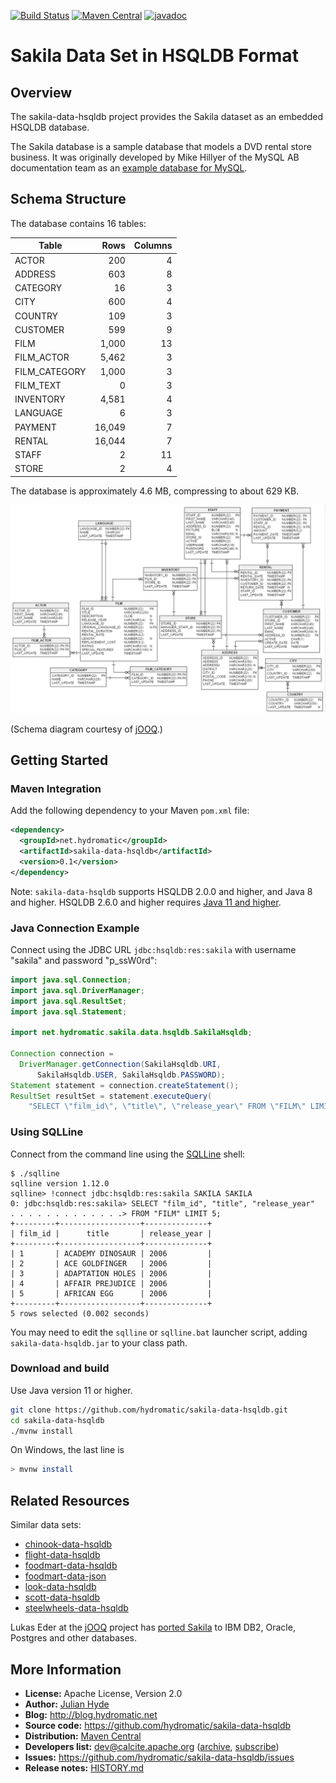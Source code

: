 <!--
{% comment %}
Licensed to Julian Hyde under one or more contributor license
agreements.  See the NOTICE file distributed with this work
for additional information regarding copyright ownership.
Julian Hyde licenses this file to you under the Apache
License, Version 2.0 (the "License"); you may not use this
file except in compliance with the License.  You may obtain a
copy of the License at

http://www.apache.org/licenses/LICENSE-2.0

Unless required by applicable law or agreed to in writing,
software distributed under the License is distributed on an
"AS IS" BASIS, WITHOUT WARRANTIES OR CONDITIONS OF ANY KIND,
either express or implied.  See the License for the specific
language governing permissions and limitations under the
License.
{% endcomment %}
-->
[![Build Status](https://github.com/hydromatic/sakila-data-hsqldb/actions/workflows/main.yml/badge.svg?branch=main)](https://github.com/hydromatic/sakila-data-hsqldb/actions?query=branch%3Amain)
[![Maven Central](https://maven-badges.herokuapp.com/maven-central/net.hydromatic/sakila-data-hsqldb/badge.svg)](https://maven-badges.herokuapp.com/maven-central/net.hydromatic/sakila-data-hsqldb)
[![javadoc](https://javadoc.io/badge2/net.hydromatic/morel/javadoc.svg)](https://javadoc.io/doc/net.hydromatic/sakila-data-hsqldb)

# Sakila Data Set in HSQLDB Format

## Overview

The sakila-data-hsqldb project provides the Sakila dataset as an
embedded HSQLDB database.

The Sakila database is a sample database that models a DVD rental
store business. It was originally developed by Mike Hillyer of the
MySQL AB documentation team as an
[example database for MySQL](https://dev.mysql.com/doc/sakila/en/).

## Schema Structure

The database contains 16 tables:

| Table         |   Rows | Columns |
|---------------|-------:|--------:|
| ACTOR         |    200 |       4 |
| ADDRESS       |    603 |       8 |
| CATEGORY      |     16 |       3 |
| CITY          |    600 |       4 |
| COUNTRY       |    109 |       3 |
| CUSTOMER      |    599 |       9 |
| FILM          |  1,000 |      13 |
| FILM_ACTOR    |  5,462 |       3 |
| FILM_CATEGORY |  1,000 |       3 |
| FILM_TEXT     |      0 |       3 |
| INVENTORY     |  4,581 |       4 |
| LANGUAGE      |      6 |       3 |
| PAYMENT       | 16,049 |       7 |
| RENTAL        | 16,044 |       7 |
| STAFF         |      2 |      11 |
| STORE         |      2 |       4 |

The database is approximately 4.6 MB, compressing to
about 629 KB.

![Sakila schema diagram](sakila.png)

(Schema diagram courtesy of [jOOQ](https://www.jooq.org/).)

## Getting Started

### Maven Integration

Add the following dependency to your Maven `pom.xml` file:

```xml
<dependency>
  <groupId>net.hydromatic</groupId>
  <artifactId>sakila-data-hsqldb</artifactId>
  <version>0.1</version>
</dependency>
```

Note: `sakila-data-hsqldb` supports HSQLDB 2.0.0 and higher, and Java
8 and higher. HSQLDB 2.6.0 and higher requires
[Java 11 and higher](http://hsqldb.org/doc/2.0/changelist_2_0.txt).

### Java Connection Example

Connect using the JDBC URL `jdbc:hsqldb:res:sakila` with username
"sakila" and password "p_ssW0rd":

```java
import java.sql.Connection;
import java.sql.DriverManager;
import java.sql.ResultSet;
import java.sql.Statement;

import net.hydromatic.sakila.data.hsqldb.SakilaHsqldb;

Connection connection =
  DriverManager.getConnection(SakilaHsqldb.URI,
      SakilaHsqldb.USER, SakilaHsqldb.PASSWORD);
Statement statement = connection.createStatement();
ResultSet resultSet = statement.executeQuery(
    "SELECT \"film_id\", \"title\", \"release_year\" FROM \"FILM\" LIMIT 5");
```

### Using SQLLine

Connect from the command line using the
[SQLLine](https://github.com/julianhyde/sqlline) shell:

```
$ ./sqlline
sqlline version 1.12.0
sqlline> !connect jdbc:hsqldb:res:sakila SAKILA SAKILA
0: jdbc:hsqldb:res:sakila> SELECT "film_id", "title", "release_year"
. . . . . . . . . . . . .> FROM "FILM" LIMIT 5;
+---------+------------------+--------------+
| film_id |      title       | release_year |
+---------+------------------+--------------+
| 1       | ACADEMY DINOSAUR | 2006         |
| 2       | ACE GOLDFINGER   | 2006         |
| 3       | ADAPTATION HOLES | 2006         |
| 4       | AFFAIR PREJUDICE | 2006         |
| 5       | AFRICAN EGG      | 2006         |
+---------+------------------+--------------+
5 rows selected (0.002 seconds)
```

You may need to edit the `sqlline` or `sqlline.bat` launcher script,
adding `sakila-data-hsqldb.jar` to your class path.

### Download and build

Use Java version 11 or higher.

```bash
git clone https://github.com/hydromatic/sakila-data-hsqldb.git
cd sakila-data-hsqldb
./mvnw install
```

On Windows, the last line is

```bash
> mvnw install
```

## Related Resources

Similar data sets:
* [chinook-data-hsqldb](https://github.com/julianhyde/chinook-data-hsqldb)
* [flight-data-hsqldb](https://github.com/julianhyde/flight-data-hsqldb)
* [foodmart-data-hsqldb](https://github.com/julianhyde/foodmart-data-hsqldb)
* [foodmart-data-json](https://github.com/julianhyde/foodmart-data-json)
* [look-data-hsqldb](https://github.com/hydromatic/look-data-hsqldb)
* [scott-data-hsqldb](https://github.com/julianhyde/scott-data-hsqldb)
* [steelwheels-data-hsqldb](https://github.com/julianhyde/steelwheels-data-hsqldb)

Lukas Eder at the [jOOQ](https://www.jooq.org/) project has
[ported Sakila](https://github.com/jOOQ/sakila) to IBM DB2, Oracle,
Postgres and other databases.

## More Information

* **License:** Apache License, Version 2.0
* **Author:** [Julian Hyde](https://github.com/julianhyde)
* **Blog:** http://blog.hydromatic.net
* **Source code:** https://github.com/hydromatic/sakila-data-hsqldb
* **Distribution:**
  [Maven Central](https://search.maven.org/#search%7Cga%7C1%7Ca%3A%22sakila-data-hsqldb%22)
* **Developers list:**
  [dev@calcite.apache.org](mailto:dev@calcite.apache.org)
  ([archive](https://mail-archives.apache.org/mod_mbox/calcite-dev/),
  [subscribe](mailto:dev-subscribe@calcite.apache.org))
* **Issues:** https://github.com/hydromatic/sakila-data-hsqldb/issues
* **Release notes:** [HISTORY.md](HISTORY.md)
